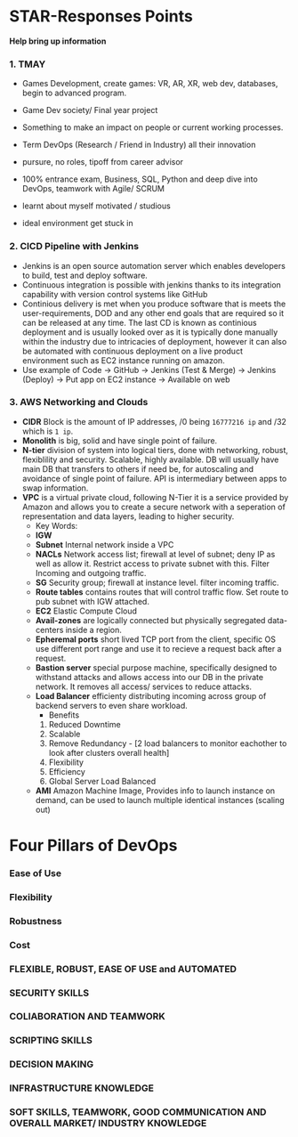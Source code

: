 # STAR-Responses Points

**Help bring up information**

### 1. TMAY

* Games Development, create games: VR, AR, XR, web dev, databases, begin to advanced program.
* Game Dev society/ Final year project

* Something to make an impact on people or current working processes.
* Term DevOps (Research / Friend in Industry) all their innovation
* pursure, no roles, tipoff from career advisor

* 100% entrance exam, Business, SQL, Python and deep dive into DevOps, teamwork with Agile/ SCRUM
* learnt about myself motivated / studious
* ideal environment get stuck in

### 2. CICD Pipeline with Jenkins

* Jenkins is an open source automation server which enables developers to build, test and deploy software.
* Continuous integration is possible with jenkins thanks to its integration capability with version control systems like GitHub
* Continious delivery is met when you produce software that is meets the user-requirements, DOD and any other end goals that are required so it can be released at any time. The last CD is known as continious deployment and is usually looked over as it is typically done manually within the industry due to intricacies of deployment, however it can also be automated with continuous deployment on a live product environment such as EC2 instance running on amazon.
* Use example of Code -> GitHub -> Jenkins (Test & Merge) -> Jenkins (Deploy) -> Put app on EC2 instance -> Available on web

### 3. AWS Networking and Clouds

* **CIDR** Block is the amount of IP addresses, /0 being `16777216 ip` and /32 which is `1 ip`.
* **Monolith** is big, solid and have single point of failure.
* **N-tier** division of system into logical tiers, done with networking, robust, flexiblility and security. Scalable, highly available. DB will usually have main DB that transfers to others if need be, for autoscaling and avoidance of single point of failure. API is intermediary between apps to swap information.
* **VPC** is a virtual private cloud, following N-Tier it is a service provided by Amazon and allows you to create a secure network with a seperation of representation and data layers, leading to higher security.
	* Key Words:
	* **IGW** 
	* **Subnet** Internal network inside a VPC
	* **NACLs** Network access list; firewall at level of subnet; deny IP as well as allow it. Restrict access to private subnet with this. Filter Incoming and outgoing traffic.
	* **SG** Security group; firewall at instance level. filter incoming traffic.
	* **Route tables** contains routes that will control traffic flow. Set route to pub subnet with IGW attached.
	* **EC2** Elastic Compute Cloud
	* **Avail-zones** are logically connected but physically segregated data-centers inside a region.
	* **Epheremal ports** short lived TCP port from the client, specific OS use different port range and use it to recieve a request back after a request.
	* **Bastion server** special purpose machine, specifically designed to withstand attacks and allows access into our DB in the private network. It removes all access/ services to reduce attacks.
	* **Load Balancer** efficienty distributing incoming across group of backend servers to even share workload.
		* Benefits
		1. Reduced Downtime
		2. Scalable
		3. Remove Redundancy - [2 load balancers to monitor eachother to look after clusters overall health]
		3. Flexibility
		4. Efficiency
		5. Global Server Load Balanced
	* **AMI** Amazon Machine Image, Provides info to launch instance on demand, can be used to launch multiple identical instances (scaling out)



# Four Pillars of DevOps

### **Ease of Use**
### **Flexibility**
### **Robustness**
### **Cost**

### FLEXIBLE, ROBUST, EASE OF USE and AUTOMATED
### SECURITY SKILLS
### COLlABORATION AND TEAMWORK
### SCRIPTING SKILLS
### DECISION MAKING
### INFRASTRUCTURE KNOWLEDGE
### SOFT SKILLS, TEAMWORK, GOOD COMMUNICATION AND OVERALL MARKET/ INDUSTRY KNOWLEDGE
